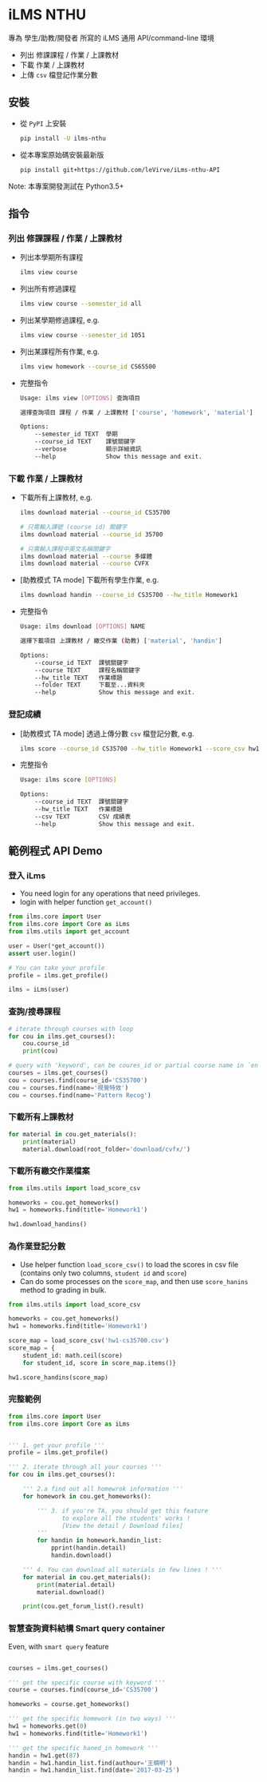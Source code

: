 # iLMS NTHU

專為 學生/助教/開發者 所寫的 iLMS 通用 API/command-line 環境

- 列出 修課課程 / 作業 / 上課教材
- 下載 作業 / 上課教材
- 上傳 `csv` 檔登記作業分數

## 安裝

- 從 `PyPI` 上安裝
    ```bash
    pip install -U ilms-nthu
    ```
- 從本專案原始碼安裝最新版
    ```bash
    pip install git+https://github.com/leVirve/iLms-nthu-API
    ```

Note: 本專案開發測試在 Python3.5+

## 指令

### 列出 修課課程 / 作業 / 上課教材

- 列出本學期所有課程
    ```bash
    ilms view course
    ```

- 列出所有修過課程
    ```bash
    ilms view course --semester_id all
    ```

- 列出某學期修過課程, e.g.
    ```bash
    ilms view course --semester_id 1051
    ```

- 列出某課程所有作業, e.g.
    ```bash
    ilms view homework --course_id CS65500
    ```

- 完整指令
    ```bash
    Usage: ilms view [OPTIONS] 查詢項目

    選擇查詢項目 課程 / 作業 / 上課教材 ['course', 'homework', 'material']

    Options:
        --semester_id TEXT  學期
        --course_id TEXT    課號關鍵字
        --verbose           顯示詳細資訊
        --help              Show this message and exit.
    ```

### 下載 作業 / 上課教材

- 下載所有上課教材, e.g.

    ```bash
    ilms download material --course_id CS35700

    # 只需輸入課號 (course id) 關鍵字
    ilms download material --course_id 35700

    # 只需輸入課程中英文名稱關鍵字
    ilms download material --course 多媒體
    ilms download material --course CVFX

    ```

- [助教模式 TA mode] 下載所有學生作業, e.g.

    ```bash
    ilms download handin --course_id CS35700 --hw_title Homework1
    ```

- 完整指令
    ```bash
    Usage: ilms download [OPTIONS] NAME

    選擇下載項目 上課教材 / 繳交作業 (助教) ['material', 'handin']

    Options:
        --course_id TEXT  課號關鍵字
        --course TEXT     課程名稱關鍵字
        --hw_title TEXT   作業標題
        --folder TEXT     下載至...資料夾
        --help            Show this message and exit.
    ```

### 登記成績

- [助教模式 TA mode] 透過上傳分數 `csv` 檔登記分數, e.g.

    ```bash
    ilms score --course_id CS35700 --hw_title Homework1 --score_csv hw1-cs3570.csv
    ```

- 完整指令
    ```bash
    Usage: ilms score [OPTIONS]

    Options:
        --course_id TEXT  課號關鍵字
        --hw_title TEXT   作業標題
        --csv TEXT        CSV 成績表
        --help            Show this message and exit.
    ```

## 範例程式 API Demo

### 登入 iLms

- You need login for any operations that need privileges.
- login with helper function `get_account()`

```python
from ilms.core import User
from ilms.core import Core as iLms
from ilms.utils import get_account

user = User(*get_account())
assert user.login()

# You can take your profile
profile = ilms.get_profile()

ilms = iLms(user)
```

### 查詢/搜尋課程

```python
# iterate through courses with loop
for cou in ilms.get_courses():
    cou.course_id
    print(cou)

# query with 'keyword', can be coures_id or partial course name in `en` or `zh`
courses = ilms.get_courses()
cou = courses.find(course_id='CS35700')
cou = courses.find(name='視覺特效')
cou = courses.find(name='Pattern Recog')

```

### 下載所有上課教材

```python
for material in cou.get_materials():
    print(material)
    material.download(root_folder='download/cvfx/')
```

### 下載所有繳交作業檔案

```python
from ilms.utils import load_score_csv

homeworks = cou.get_homeworks()
hw1 = homeworks.find(title='Homework1')

hw1.download_handins()
```

### 為作業登記分數

- Use helper function `load_score_csv()` to load the scores in csv file (contains only two columns, `student id` and `score`)
- Can do some processes on the `score_map`, and then use `score_hanins` method to grading in bulk.

```python
from ilms.utils import load_score_csv

homeworks = cou.get_homeworks()
hw1 = homeworks.find(title='Homework1')

score_map = load_score_csv('hw1-cs35700.csv')
score_map = {
    student_id: math.ceil(score)
    for student_id, score in score_map.items()}

hw1.score_handins(score_map)
```

### 完整範例

```python
from ilms.core import User
from ilms.core import Core as iLms


''' 1. get your profile '''
profile = ilms.get_profile()

''' 2. iterate through all your courses '''
for cou in ilms.get_courses():

    ''' 2.a find out all homewrok information '''
    for homework in cou.get_homeworks():

        ''' 3. if you're TA, you should get this feature
               to explore all the students' works !
               [View the detail / Download files]
        '''
        for handin in homework.handin_list:
            pprint(handin.detail)
            handin.download()

    ''' 4. You can download all materials in few lines ! '''
    for material in cou.get_materials():
        print(material.detail)
        material.download()

    print(cou.get_forum_list().result)
```

### 智慧查詢資料結構 Smart query container

Even, with `smart query` feature

```python

courses = ilms.get_courses()

''' get the specific course with keyword '''
course = courses.find(course_id='CS35700')

homeworks = course.get_homeworks()

''' get the specific homework (in two ways) '''
hw1 = homeworks.get(0)
hw1 = homeworks.find(title='Homework1')

''' get the specific haned_in homework '''
handin = hw1.get(87)
handin = hw1.handin_list.find(authour='王曉明')
handin = hw1.handin_list.find(date='2017-03-25')

```
